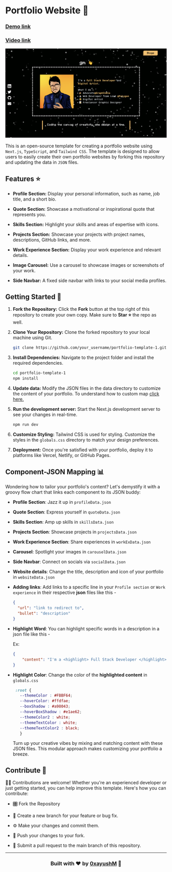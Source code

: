 # Portfolio Website 🚀

### [Demo link](https://portfolio-template-1-0xayushM.vercel.app/)

### [Video link](https://youtu.be/PoDPFeEr_Lo)

<img src='./readme_assets/image.png' target="_blank"/>

This is an open-source template for creating a portfolio website using `Next.js`, `TypeScript`, and `Tailwind CSS`. The template is designed to allow users to easily create their own portfolio websites by forking this repository and updating the data in `JSON` files.

## Features ⭐️

- **Profile Section:** Display your personal information, such as name, job title, and a short bio.

- **Quote Section:** Showcase a motivational or inspirational quote that represents you.

- **Skills Section:** Highlight your skills and areas of expertise with icons.

- **Projects Section:** Showcase your projects with project names, descriptions, GitHub links, and more.

- **Work Experience Section:** Display your work experience and relevant details.

- **Image Carousel:** Use a carousel to showcase images or screenshots of your work.

- **Side Navbar:** A fixed side navbar with links to your social media profiles.

## Getting Started 🚀

1. **Fork the Repository:** Click the **Fork** button at the top right of this repository to create your own copy. Make sure to **Star ⭐️** the repo as well.

2. **Clone Your Repository:** Clone the forked repository to your local machine using Git.

   ```bash
   git clone https://github.com/your_username/portfolio-template-1.git
   ```

3. **Install Dependencies:** Navigate to the project folder and install the required dependencies.
   ```bash
   cd portfolio-template-1
   npm install
   ```
4. **Update data:** Modify the JSON files in the data directory to customize the content of your portfolio. To understand how to custom map <a href='#custom'>click here.</a>

5. **Run the development server:** Start the Next.js development server to see your changes in real-time.

   ```bash
   npm run dev
   ```

6. **Customize Styling:** Tailwind CSS is used for styling. Customize the styles in the `globals.css` directory to match your design preferences.

7. **Deployment:** Once you're satisfied with your portfolio, deploy it to platforms like Vercel, Netlify, or GitHub Pages.


<div id='custom'>

## Component-JSON Mapping 📊

Wondering how to tailor your portfolio's content? Let's demystify it with a groovy flow chart that links each component to its JSON buddy:

- **Profile Section**: Jazz it up in `profileData.json`
- **Quote Section**: Express yourself in `quoteData.json`
- **Skills Section**: Amp up skills in `skillsData.json`
- **Projects Section**: Showcase projects in `projectsData.json`
- **Work Experience Section**: Share experiences in `workExData.json`
- **Carousel**: Spotlight your images in `carouselData.json`
- **Side Navbar**: Connect on socials via `socialData.json`
- **Website details**: Change the title, description and icon of your portfolio in `websiteData.json`
- **Adding links**: Add links to a specific line in your `Profile section` or `Work experience` in their respective **json** files like this -

    ```json
    {
      "url": "link to redirect to",
      "bullet": "description"
    }
    ```

- **Highlight Word**: You can highlight specific words in a description in a json file like this - 

    Ex: 

    ```json
    {
        "content": "I'm a <highlight> Full Stack Developer </highlight> and <highlight> Digital Artist </highlight>."
    }
    ```

- **Highlight Color**: Change the color of the **highlighted content** in `globals.css`

     ``` css
      :root {
        --themeColor : #FBBF64;
        --hoverColor: #ffdfae;
        --boxShadow : #a98043;
        --hoverBoxShadow : #e1ae62;
        --themeColor2 : white;
        --themeTextColor : white;
        --themeTextColor2 : black;
        }
    ```
  Turn up your creative vibes by mixing and matching content with these JSON files. This modular approach makes customizing your portfolio a breeze.


</div>


## Contribute 🤝

👩‍💻 Contributions are welcome! Whether you're an experienced developer or just getting started, you can help improve this template. Here's how you can contribute:

- 🎛️ Fork the Repository
- 💽 Create a new branch for your feature or bug fix.

- ⚙️ Make your changes and commit them.
- 📡 Push your changes to your fork.

- 🌟 Submit a pull request to the main branch of this repository.

<hr>

### <p align="center">Built with ❤️ by [0xayushM](https://www.ayushmangal.com) 🚀</p>
